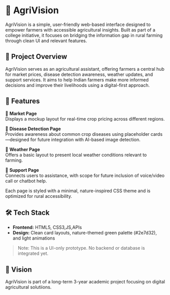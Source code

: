 # 🌱 AgriVision

AgriVision is a simple, user-friendly web-based interface designed to empower farmers with accessible agricultural insights. Built as part of a college initiative, it focuses on bridging the information gap in rural farming through clean UI and relevant features.

## 🚀 Project Overview

AgriVision serves as an agricultural assistant, offering farmers a central hub for market prices, disease detection awareness, weather updates, and support services. It aims to help Indian farmers make more informed decisions and improve their livelihoods using a digital-first approach.

## 🎯 Features

🔹 **Market Page**  
Displays a mockup layout for real-time crop pricing across different regions.

🔹 **Disease Detection Page**  
Provides awareness about common crop diseases using placeholder cards—designed for future integration with AI-based image detection.

🔹 **Weather Page**  
Offers a basic layout to present local weather conditions relevant to farming.

🔹 **Support Page**  
Connects users to assistance, with scope for future inclusion of voice/video call or chatbot help.

Each page is styled with a minimal, nature-inspired CSS theme and is optimized for rural accessibility.

## 🛠️ Tech Stack

- **Frontend:** HTML5, CSS3,JS,APIs 
- **Design:** Clean card layouts, nature-themed green palette (#2e7d32), and light animations

> Note: This is a UI-only prototype. No backend or database is integrated yet.

## 🧠 Vision

AgriVision is part of a long-term 3-year academic project focusing on digital agricultural solutiions.
